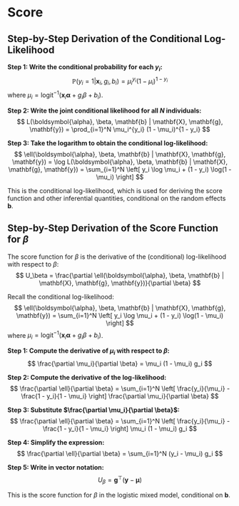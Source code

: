 # Score

## Step-by-Step Derivation of the Conditional Log-Likelihood

**Step 1: Write the conditional probability for each $y_i$:**
$$
\mathbb{P}(y_i=1| \mathbf{x}_i, g_i, b_i) = \mu_i^{y_i} (1 - \mu_i)^{1 - y_i}
$$
where $\mu_i = \text{logit}^{-1}(\mathbf{x}_i \boldsymbol{\alpha} + g_i \beta + b_i)$.

**Step 2: Write the joint conditional likelihood for all $N$ individuals:**
$$
L(\boldsymbol{\alpha}, \beta, \mathbf{b} | \mathbf{X}, \mathbf{g}, \mathbf{y}) = \prod_{i=1}^N \mu_i^{y_i} (1 - \mu_i)^{1 - y_i}
$$

**Step 3: Take the logarithm to obtain the conditional log-likelihood:**
$$
\ell(\boldsymbol{\alpha}, \beta, \mathbf{b} | \mathbf{X}, \mathbf{g}, \mathbf{y}) = \log L(\boldsymbol{\alpha}, \beta, \mathbf{b} | \mathbf{X}, \mathbf{g}, \mathbf{y}) = \sum_{i=1}^N \left[ y_i \log \mu_i + (1 - y_i) \log(1 - \mu_i) \right]
$$

This is the conditional log-likelihood, which is used for deriving the score function and other inferential quantities, conditional on the random effects $\mathbf{b}$.


## Step-by-Step Derivation of the Score Function for $\beta$

The score function for $\beta$ is the derivative of the (conditional) log-likelihood with respect to $\beta$:
$$
U_\beta = \frac{\partial \ell(\boldsymbol{\alpha}, \beta, \mathbf{b} | \mathbf{X}, \mathbf{g}, \mathbf{y})}{\partial \beta}
$$

Recall the conditional log-likelihood:
$$
\ell(\boldsymbol{\alpha}, \beta, \mathbf{b} | \mathbf{X}, \mathbf{g}, \mathbf{y}) = \sum_{i=1}^N \left[ y_i \log \mu_i + (1 - y_i) \log(1 - \mu_i) \right]
$$
where $\mu_i = \text{logit}^{-1}(\mathbf{x}_i \boldsymbol{\alpha} + g_i \beta + b_i)$.

**Step 1: Compute the derivative of $\mu_i$ with respect to $\beta$:**
$$
\frac{\partial \mu_i}{\partial \beta} = \mu_i (1 - \mu_i) g_i
$$

**Step 2: Compute the derivative of the log-likelihood:**
$$
\frac{\partial \ell}{\partial \beta} = \sum_{i=1}^N \left[ \frac{y_i}{\mu_i} - \frac{1 - y_i}{1 - \mu_i} \right] \frac{\partial \mu_i}{\partial \beta}
$$

**Step 3: Substitute $\frac{\partial \mu_i}{\partial \beta}$:**
$$
\frac{\partial \ell}{\partial \beta} = \sum_{i=1}^N \left[ \frac{y_i}{\mu_i} - \frac{1 - y_i}{1 - \mu_i} \right] \mu_i (1 - \mu_i) g_i
$$

**Step 4: Simplify the expression:**
$$
\frac{\partial \ell}{\partial \beta} = \sum_{i=1}^N (y_i - \mu_i) g_i
$$

**Step 5: Write in vector notation:**
$$
U_\beta = \mathbf{g}^\top (\mathbf{y} - \boldsymbol{\mu})
$$

This is the score function for $\beta$ in the logistic mixed model, conditional on $\mathbf{b}$.

